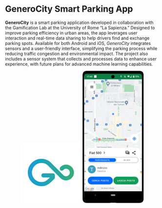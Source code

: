 # GeneroCity Smart Parking App
**GeneroCity** is a smart parking application developed in collaboration with the Gamification Lab at the University of Rome “La Sapienza.” Designed to improve parking efficiency in urban areas, the app leverages user interaction and real-time data sharing to help drivers find and exchange parking spots. Available for both Android and iOS, *GeneroCity* integrates sensors and a user-friendly interface, simplifying the parking process while reducing traffic congestion and environmental impact. The project also includes a sensor system that collects and processes data to enhance user experience, with future plans for advanced machine learning capabilities.

<div align="center">
  <img src="./README_images/logoColori.png" alt="GeneroCity Logo" width="200">
  <img src="./README_images/android_preview.png" alt="App Preview" width="200">
</div>
